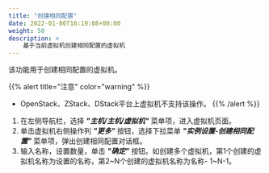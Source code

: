 ```yaml
---
title: "创建相同配置"
date: 2022-01-06T16:19:08+08:00
weight: 50
description: >
    基于当前虚拟机创建相同配置的虚拟机
---
```


该功能用于创建相同配置的虚拟机。

{{% alert title="注意" color="warning" %}}
- OpenStack、ZStack、DStack平台上虚拟机不支持该操作。
{{% /alert %}}

1. 在左侧导航栏，选择 **_"主机/主机/虚拟机"_** 菜单项，进入虚拟机页面。
2. 单击虚拟机右侧操作列 **_"更多"_** 按钮，选择下拉菜单 **_"实例设置-创建相同配置"_** 菜单项，弹出创建相同配置对话框。
2. 输入名称，设置数量，单击 **_"确定"_** 按钮。如创建多个虚拟机，第1个创建的虚拟机名称为设置的名称，第2~N个创建的虚拟机名称为名称- 1~N-1。